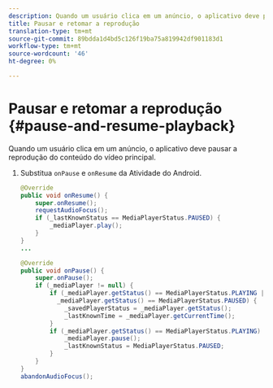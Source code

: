 ```yaml
---
description: Quando um usuário clica em um anúncio, o aplicativo deve pausar a reprodução do conteúdo do vídeo principal.
title: Pausar e retomar a reprodução
translation-type: tm+mt
source-git-commit: 89bdda1d4bd5c126f19ba75a819942df901183d1
workflow-type: tm+mt
source-wordcount: '46'
ht-degree: 0%

---
```



# Pausar e retomar a reprodução {#pause-and-resume-playback}

Quando um usuário clica em um anúncio, o aplicativo deve pausar a reprodução do conteúdo do vídeo principal.

1. Substitua `onPause` e `onResume` da Atividade do Android.

   ```java
   @Override 
   public void onResume() { 
       super.onResume(); 
       requestAudioFocus(); 
       if (_lastKnownStatus == MediaPlayerStatus.PAUSED) { 
           _mediaPlayer.play(); 
       } 
   } 
   ... 
   
   @Override 
   public void onPause() { 
       super.onPause(); 
       if (_mediaPlayer != null) { 
           if (_mediaPlayer.getStatus() == MediaPlayerStatus.PLAYING || 
             _mediaPlayer.getStatus() == MediaPlayerStatus.PAUSED) { 
               _savedPlayerStatus = _mediaPlayer.getStatus(); 
               _lastKnownTime = _mediaPlayer.getCurrentTime(); 
           } 
           if (_mediaPlayer.getStatus() == MediaPlayerStatus.PLAYING) { 
               _mediaPlayer.pause(); 
               _lastKnownStatus = MediaPlayerStatus.PAUSED; 
           } 
       } 
   } 
   abandonAudioFocus(); 
   ```

